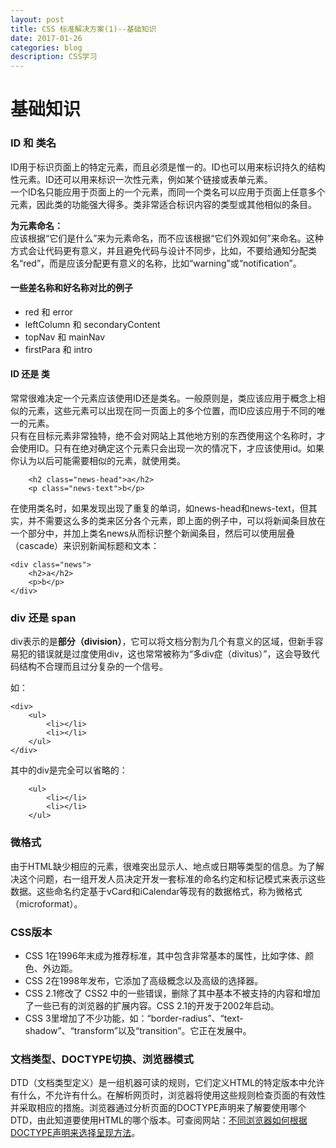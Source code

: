 ```yaml
---
layout: post
title: CSS 标准解决方案(1)--基础知识
date: 2017-01-26
categories: blog
description: CSS学习
---
```


# 基础知识     

### ID 和 类名     
ID用于标识页面上的特定元素，而且必须是惟一的。ID也可以用来标识持久的结构性元素。ID还可以用来标识一次性元素，例如某个链接或表单元素。     
一个ID名只能应用于页面上的一个元素，而同一个类名可以应用于页面上任意多个元素，因此类的功能强大得多。类非常适合标识内容的类型或其他相似的条目。     

**为元素命名：**     
应该根据“它们是什么”来为元素命名，而不应该根据“它们外观如何”来命名。这种方式会让代码更有意义，并且避免代码与设计不同步，比如，不要给通知分配类名“red”，而是应该分配更有意义的名称，比如“warning”或“notification”。     

#### 一些差名称和好名称对比的例子     
 - red 和 error     
 - leftColumn 和 secondaryContent     
 - topNav 和 mainNav     
 - firstPara 和 intro     

#### ID 还是 类     
常常很难决定一个元素应该使用ID还是类名。一般原则是，类应该应用于概念上相似的元素，这些元素可以出现在同一页面上的多个位置，而ID应该应用于不同的唯一的元素。     
只有在目标元素非常独特，绝不会对网站上其他地方别的东西使用这个名称时，才会使用ID。只有在绝对确定这个元素只会出现一次的情况下，才应该使用id。如果你认为以后可能需要相似的元素，就使用类。     

``` 
	<h2 class="news-head">a</h2>
	<p class="news-text">b</p>
```
在使用类名时，如果发现出现了重复的单词，如news-head和news-text，但其实，并不需要这么多的类来区分各个元素，即上面的例子中，可以将新闻条目放在一个部分中，并加上类名news从而标识整个新闻条目，然后可以使用层叠（cascade）来识别新闻标题和文本：     

```
<div class="news">
	<h2>a</h2>
	<p>b</p>
</div>
```

### div 还是 span     
div表示的是**部分（division）**，它可以将文档分割为几个有意义的区域，但新手容易犯的错误就是过度使用div，这也常常被称为“多div症（divitus）”，这会导致代码结构不合理而且过分复杂的一个信号。     

如：     

```
<div>
	<ul>
		<li></li>
		<li></li>
	</ul>
</div>
```
其中的div是完全可以省略的：     


```
	<ul>
		<li></li>
		<li></li>
	</ul>
```

### 微格式     
由于HTML缺少相应的元素，很难突出显示人、地点或日期等类型的信息。为了解决这个问题，右一组开发人员决定开发一套标准的命名约定和标记模式来表示这些数据。这些命名约定基于vCard和iCalendar等现有的数据格式，称为微格式（microformat）。     

### CSS版本     
 - CSS 1在1996年末成为推荐标准，其中包含非常基本的属性，比如字体、颜色、外边距。     
 - CSS 2在1998年发布，它添加了高级概念以及高级的选择器。     
 - CSS 2.1修改了 CSS2 中的一些错误，删除了其中基本不被支持的内容和增加了一些已有的浏览器的扩展内容。CSS 2.1的开发于2002年启动。     
 - CSS 3里增加了不少功能，如：“border-radius”、“text-shadow”、“transform”以及“transition”。它正在发展中。     

### 文档类型、DOCTYPE切换、浏览器模式     
DTD（文档类型定义）是一组机器可读的规则，它们定义HTML的特定版本中允许有什么，不允许有什么。在解析网页时，浏览器将使用这些规则检查页面的有效性并采取相应的措施。浏览器通过分析页面的DOCTYPE声明来了解要使用哪个DTD，由此知道要使用HTML的哪个版本。可查阅网站：[不同浏览器如何根据DOCTYPE声明来选择呈现方法](https://hsivonen.fi/doctype/)。     
